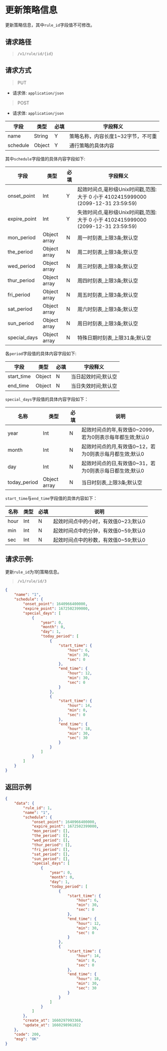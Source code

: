 # 更新策略信息

更新策略信息，其中`rule_id`字段值不可修改。

## 请求路径

> `/v1/rule/id/{id}`

## 请求方式

> PUT

- 请求体: `application/json`


> POST

- 请求体: `application/json`

| 字段     | 类型   | 必填 | 字段释义                           |
| -------- | ------ | ---- | ---------------------------------- |
| name     | String | Y    | 策略名称，内容长度1~32字节，不可重 |
| schedule | Object | Y    | 通行策略的具体内容                 |

其中`schedule`字段值的具体内容字段如下:

| 字段         | 类型         | 必填 | 字段释义                                                                          |
| ------------ | ------------ | ---- | --------------------------------------------------------------------------------- |
| onset_point  | Int          | Y    | 起效时间点,毫秒级Unix时间戳,范围: 大于 0 小于 4102415999000 (2099-12-31 23:59:59) |
| expire_point | Int          | Y    | 失效时间点,毫秒级Unix时间戳,范围: 大于 0 小于 4102415999000 (2099-12-31 23:59:59) |
| mon_period   | Object array | N    | 周一时刻表,上限3条;默认空                                                         |
| the_period   | Object array | N    | 周二时刻表,上限3条;默认空                                                         |
| wed_period   | Object array | N    | 周三时刻表,上限3条;默认空                                                         |
| thur_period  | Object array | N    | 周四时刻表,上限3条;默认空                                                         |
| fri_period   | Object array | N    | 周五时刻表,上限3条;默认空                                                         |
| sat_period   | Object array | N    | 周六时刻表,上限3条;默认空                                                         |
| sun_period   | Object array | N    | 周日时刻表,上限3条;默认空                                                         |
| special_days | Object array | N    | 特殊日期时刻表,上限31条;默认空                                                    |

各`period`字段值的具体内容字段如下:

| 字段       | 类型   | 必填 | 字段释义            |
| ---------- | ------ | ---- | ------------------- |
| start_time | Object | N    | 当日起效时间;默认空 |
| end_time   | Object | N    | 当日失效时间;默认空 |

`special_days`字段值的具体内容字段如下：

| 名称         | 类型         | 必填 | 说明                                                     |
| ------------ | ------------ | ---- | -------------------------------------------------------- |
| year         | Int          | N    | 起效时间点的年,有效值0~2099，若为0则表示每年都生效;默认0 |
| month        | Int          | N    | 起效时间点的月,有效值0~12，若为0则表示每月都生效;默认0   |
| day          | Int          | N    | 起效时间点的日,有效值0~31，若为0则表示每日都生效;默认0   |
| today_period | Object array | N    | 当日时刻表,上限3条;默认空                                |

`start_time`与`end_time`字段值的具体内容如下：

| 名称 | 类型 | 必填 | 说明                                 |
| ---- | ---- | ---- | ------------------------------------ |
| hour | Int  | N    | 起效时间点中的小时，有效值0~23;默认0 |
| min  | Int  | N    | 起效时间点中的分钟，有效值0~59;默认0 |
| sec  | Int  | N    | 起效时间点中的秒数，有效值0~59;默认0 |


## 请求示例:

更新`rule_id`为*1*的策略信息。

> `/v1/rule/id/3`

```json
{
    "name": "1",
    "schedule": {
        "onset_point": 1640966400000,
        "expire_point": 1672502399000,
        "special_days": [
            {
                "year": 0,
                "month": 0,
                "day": 1,
                "today_period": [
                    {
                        "start_time": {
                            "hour": 6,
                            "min": 30,
                            "sec": 0
                        },
                        "end_time": {
                            "hour": 12,
                            "min": 30,
                            "sec": 0
                        }
                    },
                    {
                        "start_time": {
                            "hour": 14,
                            "min": 0,
                            "sec": 0
                        },
                        "end_time": {
                            "hour": 18,
                            "min": 30,
                            "sec": 30
                        }
                    }
                ]
            }
        ]
    }
}
```

## 返回示例

```json
{
    "data": {
        "rule_id": 1,
        "name": "1",
        "schedule": {
            "onset_point": 1640966400000,
            "expire_point": 1672502399000,
            "mon_period": [],
            "the_period": [],
            "wed_period": [],
            "thur_period": [],
            "fri_period": [],
            "sat_period": [],
            "sun_period": [],
            "special_days": [
                {
                    "year": 0,
                    "month": 0,
                    "day": 1,
                    "today_period": [
                        {
                            "start_time": {
                                "hour": 6,
                                "min": 30,
                                "sec": 0
                            },
                            "end_time": {
                                "hour": 12,
                                "min": 30,
                                "sec": 0
                            }
                        },
                        {
                            "start_time": {
                                "hour": 14,
                                "min": 0,
                                "sec": 0
                            },
                            "end_time": {
                                "hour": 18,
                                "min": 30,
                                "sec": 30
                            }
                        }
                    ]
                }
            ]
        },
        "create_at": 1660297993368,
        "update_at": 1660298961022
    },
    "code": 200,
    "msg": "OK"
}
```